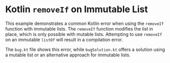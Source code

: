 # Kotlin `removeIf` on Immutable List

This example demonstrates a common Kotlin error when using the `removeIf` function with immutable lists.  The `removeIf` function modifies the list in place, which is only possible with mutable lists. Attempting to use `removeIf` on an immutable `listOf` will result in a compilation error.

The `bug.kt` file shows this error, while `bugSolution.kt` offers a solution using a mutable list or an alternative approach for immutable lists.